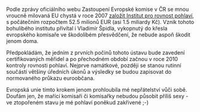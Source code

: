 <!-- dcterms:identifier = riderweblog#200 -->
<!-- dcterms:title = Rovné pohlaví za jeden a půl miliardy -->
<!-- dcterms:abstract = Evropská unie ve své neskutečné moudrosti rozhodla, že budeme mít všichni rovná pohlaví. -->
<!-- np9:categoryId = 2 -->
<!-- x4w:category = Lidé a jiná zvěř -->
<!-- np9:authorId = 1 -->
<!-- np9:authorEmail = michal.valasek@altairis.cz -->
<!-- dcterms:creator = Michal Altair Valášek -->
<!-- dcterms:created = 2005-03-29T03:00:15.223+02:00 -->
<!-- dcterms:dateAccepted = 2005-03-29T03:00:15.223+02:00 -->

Podle zprávy oficiálního webu Zastoupení Evropské komise v ČR se mnou vroucně milovaná EU chystá v roce 2007 [založit Institut pro rovnost pohlaví](http://evropska-unie.cz/cz/article.asp?id=3295), s počátečním rozpočtem 52.5 milionů EUR (asi 1.5 miliardy Kč). Vznik tohoto bohulibého institutu přivítal i Vladimír Špidla, vykopnutý do křesla evropského komisaře ve škodolibém přesvědčení, že nebude aspoň škodit jenom doma.

Předpokládám, že jedním z prvních počinů tohoto ústavu bude zavedení certifikovaných měřidel a po přechodném období začnou v roce 2010 kontroly rovnosti pohlaví. Nejprve namátkové, později se stanou rutinní součástí většiny úředních úkonů a výsledky se budou zapisovat do normovaného průkazu euroobčana.

Evropská unie tímto krokem jenom prohloubila mé nepřátelství vůči sobě. Doufám jen, že mařící komisaři či komisařky nebudou působit příliš sexy - ve ztopořeném stavu je mé pohlaví poněkud zakřivené ;-)
